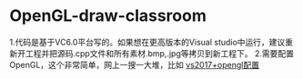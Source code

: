 # OpenGL-draw-classroom
1.代码是基于VC6.0平台写的。如果想在更高版本的Visual studio中运行，建议重新开工程并把源码.cpp文件和所有素材.bmp,.jpg等拷贝到新工程下。
2.需要配置OpenGL，这个非常简单，网上一搜一大堆，比如 [vs2017+opengl配置](https://www.cnblogs.com/FireCuckoo/p/7826615.html)
